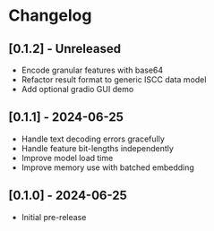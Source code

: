 # Changelog

## [0.1.2] - Unreleased
- Encode granular features with base64
- Refactor result format to generic ISCC data model
- Add optional gradio GUI demo

## [0.1.1] - 2024-06-25
- Handle text decoding errors gracefully
- Handle feature bit-lengths independently
- Improve model load time
- Improve memory use with batched embedding

## [0.1.0] - 2024-06-25
- Initial pre-release
